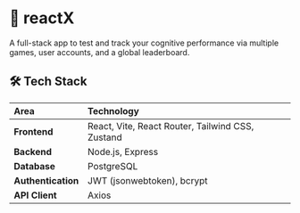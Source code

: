 # 🚀 reactX

A full-stack app to test and track your cognitive performance via multiple games, user accounts, and a global leaderboard.

## 🛠️ Tech Stack

| Area | Technology |
| :--- | :--- |
| **Frontend** | React, Vite, React Router, Tailwind CSS, Zustand |
| **Backend** | Node.js, Express |
| **Database** | PostgreSQL |
| **Authentication** | JWT (jsonwebtoken), bcrypt |
| **API Client** | Axios |
